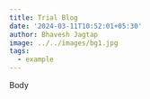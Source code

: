 ```yaml
---
title: Trial Blog
date: '2024-03-11T10:52:01+05:30'
author: Bhavesh Jagtap
image: ../../images/bg1.jpg
tags:
  - example
---
```

Body
